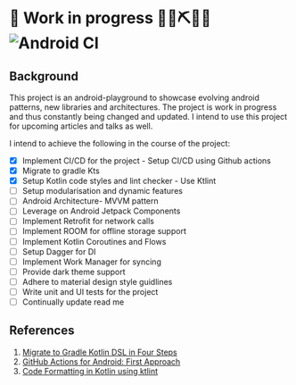 # 🚧 Work in progress 👷‍♀️⛏👷🔧️ ![Android CI](https://github.com/JabezNzomo99/android-playground/workflows/Android%20CI/badge.svg)

## Background

This project is an android-playground to showcase evolving android patterns, new libraries and architectures. The project is work in progress and thus constantly being changed and updated. I intend to use this project for upcoming articles and talks as well.

I intend to achieve the following in the course of the project:

- [x] Implement CI/CD for the project - Setup CI/CD using Github actions
- [x] Migrate to gradle Kts
- [x] Setup Kotlin code styles and lint checker - Use Ktlint
- [ ] Setup modularisation and dynamic features
- [ ] Android Architecture- MVVM pattern
- [ ] Leverage on Android Jetpack Components
- [ ] Implement Retrofit for network calls
- [ ] Implement ROOM for offline storage support 
- [ ] Implement Kotlin Coroutines and Flows 
- [ ] Setup Dagger for DI
- [ ] Implement Work Manager for syncing
- [ ] Provide dark theme support
- [ ] Adhere to material design style guidlines
- [ ] Write unit and UI tests for the project
- [ ] Continually update read me

## References
1. [Migrate to Gradle Kotlin DSL in Four Steps](https://proandroiddev.com/migrate-to-gradle-kotlin-dsl-in-4-steps-f3e3b27e1f4d)
2. [GitHub Actions for Android: First Approach](https://medium.com/@wkrzywiec/github-actions-for-android-first-approach-f616c24aa0f9)
3. [Code Formatting in Kotlin using ktlint](https://blog.mindorks.com/code-formatting-in-kotlin-using-ktlint)